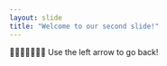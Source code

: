 ```yaml
---
layout: slide
title: "Welcome to our second slide!"
---
```

🙌🐱‍👤🐱‍👤🐱‍🏍
Use the left arrow to go back!
